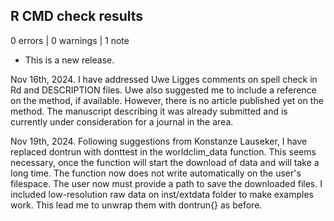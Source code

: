 ## R CMD check results

0 errors | 0 warnings | 1 note

* This is a new release.

Nov 16th, 2024. I have addressed Uwe Ligges comments on spell check in Rd and DESCRIPTION files.
Uwe also suggested me to include a reference on the method, if available. However, there is no article 
published yet on the method. The manuscript describing it was already submitted and is currently under 
consideration for a  journal in the area.

Nov 19th, 2024. Following suggestions from Konstanze Lauseker, I have replaced dontrun with donttest 
in the worldclim_data function. This seems necessary, once the function will start the download of data
and will take a long time. The function now does not write automatically on the user's filespace. The
user now must provide a path to save the downloaded files. I included low-resolution raw data on inst/extdata 
folder to make examples work. This lead me to unwrap them with dontrun{} as before.
